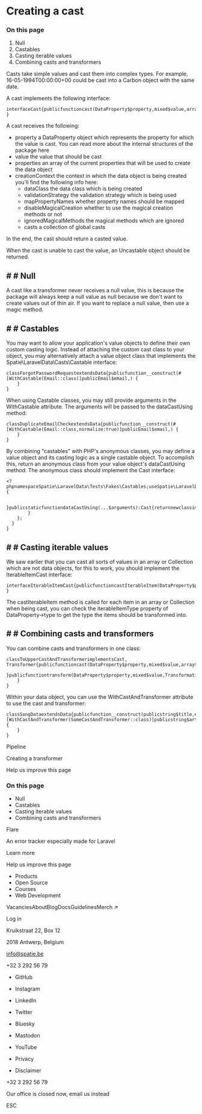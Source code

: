 # Creating a cast

### On this page

1. Null
2. Castables
3. Casting iterable values
4. Combining casts and transformers

Casts take simple values and cast them into complex types. For example, 16-05-1994T00:00:00+00 could be cast into a Carbon object with the same date.

A cast implements the following interface:

```
interfaceCast{publicfunctioncast(DataProperty$property,mixed$value,array$properties,CreationContext$context):mixed;
}
```

A cast receives the following:

- property a DataProperty object which represents the property for which the value is cast. You can read more about the internal structures of the package here
- value the value that should be cast
- properties an array of the current properties that will be used to create the data object
- creationContext the context in which the data object is being created you'll find the following info here:
    - dataClass the data class which is being created
    - validationStrategy the validation strategy which is being used
    - mapPropertyNames whether property names should be mapped
    - disableMagicalCreation whether to use the magical creation methods or not
    - ignoredMagicalMethods the magical methods which are ignored
    - casts a collection of global casts

In the end, the cast should return a casted value.

When the cast is unable to cast the value, an Uncastable object should be returned.

## # # Null

A cast like a transformer never receives a null value, this is because the package will always keep a null value as null because we don't want to create values out of thin air. If you want to replace a null value, then use a magic method.

## # # Castables

You may want to allow your application's value objects to define their own custom casting logic. Instead of attaching the custom cast class to your object, you may alternatively attach a value object class that implements the Spatie\LaravelData\Casts\Castable interface:

```
classForgotPasswordRequestextendsData{publicfunction__construct(#[WithCastable(Email::class)]publicEmail$email,) {
    }
}
```

When using Castable classes, you may still provide arguments in the WithCastable attribute. The arguments will be passed to the dataCastUsing method:

```
classDuplicateEmailCheckextendsData{publicfunction__construct(#[WithCastable(Email::class,normalize:true)]publicEmail$email,) {
    }
}
```

By combining "castables" with PHP's anonymous classes, you may define a value object and its casting logic as a single castable object. To accomplish this, return an anonymous class from your value object's dataCastUsing method. The anonymous class should implement the Cast interface:

```
<?phpnamespaceSpatie\LaravelData\Tests\Fakes\Castables;useSpatie\LaravelData\Casts\Cast;useSpatie\LaravelData\Casts\Castable;useSpatie\LaravelData\Support\Creation\CreationContext;useSpatie\LaravelData\Support\DataProperty;classEmailimplementsCastable{publicfunction__construct(publicstring$email) {

  }publicstaticfunctiondataCastUsing(...$arguments):Cast{returnnewclassimplementsCast{publicfunctioncast(DataProperty$property,mixed$value,array$properties,CreationContext$context):mixed{returnnewEmail($value);
        }
    };
  }
}
```

## # # Casting iterable values

We saw earlier that you can cast all sorts of values in an array or Collection which are not data objects, for this to work, you should implement the IterableItemCast interface:

```
interfaceIterableItemCast{publicfunctioncastIterableItem(DataProperty$property,mixed$value,array$properties,CreationContext$context):mixed;
}
```

The castIterableItem method is called for each item in an array or Collection when being cast, you can check the iterableItemType property of DataProperty-&gt;type to get the type the items should be transformed into.

## # # Combining casts and transformers

You can combine casts and transformers in one class:

```
classToUpperCastAndTransformerimplementsCast, Transformer{publicfunctioncast(DataProperty$property,mixed$value,array$properties,CreationContext$context):string{returnstrtoupper($value);
    }publicfunctiontransform(DataProperty$property,mixed$value,TransformationContext$context):string{returnstrtoupper($value);
    }
}
```

Within your data object, you can use the WithCastAndTransformer attribute to use the cast and transformer:

```
classSongDataextendsData{publicfunction__construct(publicstring$title,#[WithCastAndTransformer(SomeCastAndTransformer::class)]publicstring$artist,) {
    }
}
```

Pipeline

Creating a transformer

Help us improve this page

### On this page

- Null
- Castables
- Casting iterable values
- Combining casts and transformers

Flare

An error tracker especially made for Laravel

Learn more

Help us improve this page

- Products
- Open Source
- Courses
- Web Development

VacanciesAboutBlogDocsGuidelinesMerch ↗

Log in

Kruikstraat 22, Box 12

2018 Antwerp, Belgium

info@spatie.be

+32 3 292 56 79

- GitHub
- Instagram
- LinkedIn
- Twitter
- Bluesky
- Mastodon
- YouTube

- Privacy
- Disclaimer

+32 3 292 56 79

Our office is closed now, email us instead

ESC